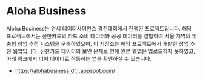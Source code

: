# Aloha Business

Aloha Business는 연세 데이터사이언스 경진대회에서 진행된 프로젝트입니다. 해당 프로젝트에서는 신한카드의 카드 소비 데이터와 공공 데이터를 결합하여 서울 지역의 맞춤형 창업 추천 시스템을 구축하였으며, 이 저장소는 해당 프로젝트에서 개발한 창업 추천 웹앱입니다. 신한카드 데이터의 보안 문제로 인해 원본 웹앱은 업로드하지 못하였고, 아래 링크에서 더미 데이터로 작동하는 앱을 확인하실 수 있습니다.

- https://alohabusiness.df.r.appspot.com/